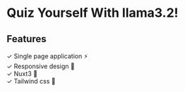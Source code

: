 # Quiz Yourself With llama3.2!

## Features
&check; Single page application ⚡\
&check; Responsive design 📱\
&check; Nuxt3 🌿\
&check; Tailwind css 🌊
